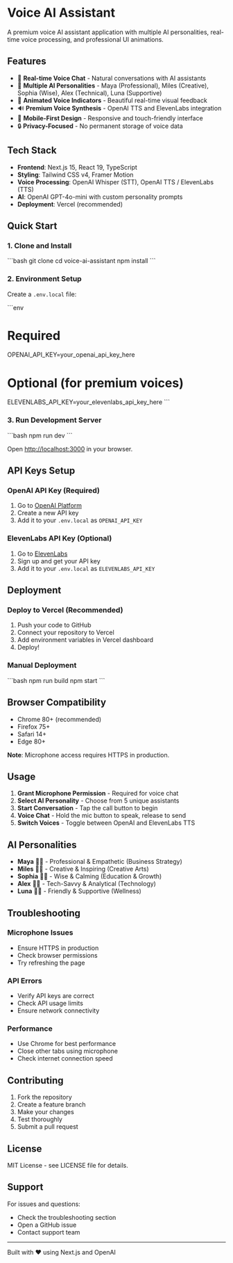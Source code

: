 # Voice AI Assistant

A premium voice AI assistant application with multiple AI personalities, real-time voice processing, and professional UI animations.

## Features

- 🎤 **Real-time Voice Chat** - Natural conversations with AI assistants
- 🤖 **Multiple AI Personalities** - Maya (Professional), Miles (Creative), Sophia (Wise), Alex (Technical), Luna (Supportive)
- 🎨 **Animated Voice Indicators** - Beautiful real-time visual feedback
- 🔊 **Premium Voice Synthesis** - OpenAI TTS and ElevenLabs integration
- 📱 **Mobile-First Design** - Responsive and touch-friendly interface
- 🔒 **Privacy-Focused** - No permanent storage of voice data

## Tech Stack

- **Frontend**: Next.js 15, React 19, TypeScript
- **Styling**: Tailwind CSS v4, Framer Motion
- **Voice Processing**: OpenAI Whisper (STT), OpenAI TTS / ElevenLabs (TTS)
- **AI**: OpenAI GPT-4o-mini with custom personality prompts
- **Deployment**: Vercel (recommended)

## Quick Start

### 1. Clone and Install

\`\`\`bash
git clone <your-repo>
cd voice-ai-assistant
npm install
\`\`\`

### 2. Environment Setup

Create a `.env.local` file:

\`\`\`env
# Required
OPENAI_API_KEY=your_openai_api_key_here

# Optional (for premium voices)
ELEVENLABS_API_KEY=your_elevenlabs_api_key_here
\`\`\`

### 3. Run Development Server

\`\`\`bash
npm run dev
\`\`\`

Open [http://localhost:3000](http://localhost:3000) in your browser.

## API Keys Setup

### OpenAI API Key (Required)
1. Go to [OpenAI Platform](https://platform.openai.com/api-keys)
2. Create a new API key
3. Add it to your `.env.local` as `OPENAI_API_KEY`

### ElevenLabs API Key (Optional)
1. Go to [ElevenLabs](https://elevenlabs.io/)
2. Sign up and get your API key
3. Add it to your `.env.local` as `ELEVENLABS_API_KEY`

## Deployment

### Deploy to Vercel (Recommended)

1. Push your code to GitHub
2. Connect your repository to Vercel
3. Add environment variables in Vercel dashboard
4. Deploy!

### Manual Deployment

\`\`\`bash
npm run build
npm start
\`\`\`

## Browser Compatibility

- Chrome 80+ (recommended)
- Firefox 75+
- Safari 14+
- Edge 80+

**Note**: Microphone access requires HTTPS in production.

## Usage

1. **Grant Microphone Permission** - Required for voice chat
2. **Select AI Personality** - Choose from 5 unique assistants
3. **Start Conversation** - Tap the call button to begin
4. **Voice Chat** - Hold the mic button to speak, release to send
5. **Switch Voices** - Toggle between OpenAI and ElevenLabs TTS

## AI Personalities

- **Maya** 👩‍💼 - Professional & Empathetic (Business Strategy)
- **Miles** 👨‍🎨 - Creative & Inspiring (Creative Arts)
- **Sophia** 👩‍🏫 - Wise & Calming (Education & Growth)
- **Alex** 👨‍💻 - Tech-Savvy & Analytical (Technology)
- **Luna** 👩‍⚕️ - Friendly & Supportive (Wellness)

## Troubleshooting

### Microphone Issues
- Ensure HTTPS in production
- Check browser permissions
- Try refreshing the page

### API Errors
- Verify API keys are correct
- Check API usage limits
- Ensure network connectivity

### Performance
- Use Chrome for best performance
- Close other tabs using microphone
- Check internet connection speed

## Contributing

1. Fork the repository
2. Create a feature branch
3. Make your changes
4. Test thoroughly
5. Submit a pull request

## License

MIT License - see LICENSE file for details.

## Support

For issues and questions:
- Check the troubleshooting section
- Open a GitHub issue
- Contact support team

---

Built with ❤️ using Next.js and OpenAI

